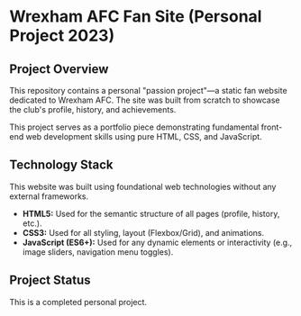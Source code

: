 # Wrexham AFC Fan Site (Personal Project 2023)

## Project Overview

This repository contains a personal "passion project"—a static fan website dedicated to Wrexham AFC. The site was built from scratch to showcase the club's profile, history, and achievements.

This project serves as a portfolio piece demonstrating fundamental front-end web development skills using pure HTML, CSS, and JavaScript.

## Technology Stack

This website was built using foundational web technologies without any external frameworks.

* **HTML5:** Used for the semantic structure of all pages (profile, history, etc.).
* **CSS3:** Used for all styling, layout (Flexbox/Grid), and animations.
* **JavaScript (ES6+):** Used for any dynamic elements or interactivity (e.g., image sliders, navigation menu toggles).

## Project Status

This is a completed personal project.
